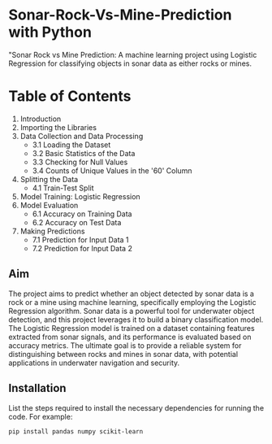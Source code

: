 # Sonar-Rock-Vs-Mine-Prediction with Python
 "Sonar Rock vs Mine Prediction: A machine learning project using Logistic Regression for classifying objects in sonar data as either rocks or mines.

# Table of Contents
1. Introduction
2. Importing the Libraries
3. Data Collection and Data Processing
   - 3.1 Loading the Dataset
   - 3.2 Basic Statistics of the Data
   - 3.3 Checking for Null Values
   - 3.4 Counts of Unique Values in the '60' Column
4. Splitting the Data
   - 4.1 Train-Test Split
5. Model Training: Logistic Regression
6. Model Evaluation
   - 6.1 Accuracy on Training Data
   - 6.2 Accuracy on Test Data
7. Making Predictions
   - 7.1 Prediction for Input Data 1
   - 7.2 Prediction for Input Data 2

## Aim
The project aims to predict whether an object detected by sonar data is a rock or a mine using machine learning, specifically employing the Logistic Regression algorithm. Sonar data is a powerful tool for underwater object detection, and this project leverages it to build a binary classification model. The Logistic Regression model is trained on a dataset containing features extracted from sonar signals, and its performance is evaluated based on accuracy metrics. The ultimate goal is to provide a reliable system for distinguishing between rocks and mines in sonar data, with potential applications in underwater navigation and security.

## Installation
List the steps required to install the necessary dependencies for running the code. For example:
```bash
pip install pandas numpy scikit-learn
